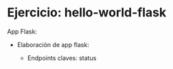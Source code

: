 # Ejercicio: hello-world-flask

App Flask:

 - Elaboración de app flask:

   * Endpoints claves: status
